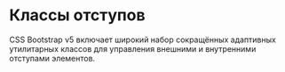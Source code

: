 # Классы отступов

<div class="lead mb-5">

CSS Bootstrap v5 включает широкий набор сокращённых адаптивных утилитарных классов для управления внешними и внутренними отступами элементов.

</div>

<script setup lang="ts">

</script>
